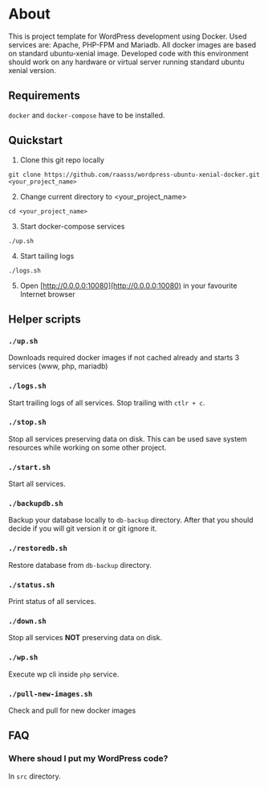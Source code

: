 # About #

This is project template for WordPress development using Docker. Used services are: Apache, PHP-FPM and Mariadb. All docker images are based on standard ubuntu-xenial image. Developed code with this environment should work on any hardware or virtual server running standard ubuntu xenial version.

## Requirements ##

```docker``` and ```docker-compose``` have to be installed.

## Quickstart ##

1. Clone this git repo locally
```
git clone https://github.com/raasss/wordpress-ubuntu-xenial-docker.git <your_project_name>
```
2. Change current directory to <your_project_name>
```
cd <your_project_name>
```
3. Start docker-compose services
```
./up.sh
```
4. Start tailing logs
```
./logs.sh
```

5. Open [http://0.0.0.0:10080](http://0.0.0.0:10080) in your favourite Internet browser

## Helper scripts ##

### ```./up.sh``` ###
Downloads required docker images if not cached already and starts 3 services (www, php, mariadb)

### ```./logs.sh``` ###
Start trailing logs of all services. Stop trailing with ```ctlr + c```.

### ```./stop.sh``` ###
Stop all services preserving data on disk. This can be used save system resources while working on some other project.

### ```./start.sh``` ###
Start all services.

### ```./backupdb.sh``` ###
Backup your database locally to ```db-backup``` directory. After that you should decide if you will git version it or git ignore it.

### ```./restoredb.sh``` ###
Restore database from ```db-backup``` directory.

### ```./status.sh``` ###
Print status of all services.

### ```./down.sh``` ###
Stop all services **NOT** preserving data on disk.

### ```./wp.sh``` ###
Execute wp cli inside ```php``` service.

### ```./pull-new-images.sh``` ###
Check and pull for new docker images

## FAQ ##

### Where shoud I put my WordPress code? ###
In ```src``` directory.
